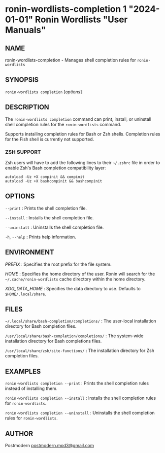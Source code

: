 # ronin-wordlists-completion 1 "2024-01-01" Ronin Wordlists "User Manuals"

## NAME

ronin-wordlists-completion - Manages shell completion rules for `ronin-wordlists`

## SYNOPSIS

`ronin-wordlists completion` [*options*]

## DESCRIPTION

The `ronin-wordlists completion` command can print, install, or uninstall shell
completion rules for the `ronin-wordlists` command.

Supports installing completion rules for Bash or Zsh shells.
Completion rules for the Fish shell is currently not supported.

### ZSH SUPPORT

Zsh users will have to add the following lines to their `~/.zshrc` file in
order to enable Zsh's Bash completion compatibility layer:

    autoload -Uz +X compinit && compinit
    autoload -Uz +X bashcompinit && bashcompinit

## OPTIONS

`--print`
: Prints the shell completion file.

`--install`
: Installs the shell completion file.

`--uninstall`
: Uninstalls the shell completion file.

`-h`, `--help`
: Prints help information.

## ENVIRONMENT

*PREFIX*
: Specifies the root prefix for the file system.

*HOME*
: Specifies the home directory of the user. Ronin will search for the
  `~/.cache/ronin-wordlists` cache directory within the home directory.

*XDG_DATA_HOME*
: Specifies the data directory to use. Defaults to `$HOME/.local/share`.

## FILES

`~/.local/share/bash-completion/completions/`
: The user-local installation directory for Bash completion files.

`/usr/local/share/bash-completion/completions/`
: The system-wide installation directory for Bash completions files.

`/usr/local/share/zsh/site-functions/`
: The installation directory for Zsh completion files.

## EXAMPLES

`ronin-wordlists completion --print`
: Prints the shell completion rules instead of installing them.

`ronin-wordlists completion --install`
: Installs the shell completion rules for `ronin-wordlists`.

`ronin-wordlists completion --uninstall`
: Uninstalls the shell completion rules for `ronin-wordlists`.

## AUTHOR

Postmodern <postmodern.mod3@gmail.com>

